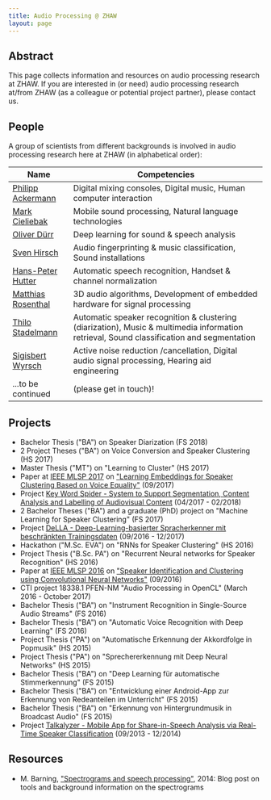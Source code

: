 ```yaml
---
title: Audio Processing @ ZHAW
layout: page
---
```


## Abstract

This page collects information and resources on audio processing research at ZHAW. If you are interested in (or need) audio processing research at/from ZHAW (as a colleague or potential project partner), please contact us.

## People

A group of scientists from different backgrounds is involved in audio processing research here at ZHAW (in alphabetical order):

| Name | Competencies | 
| --- | --- |
| [Philipp Ackermann](http://www.zhaw.ch/=acke) | Digital mixing consoles, Digital music, Human computer interaction |
| [Mark Cieliebak](http://www.zhaw.ch/=ciel) | Mobile sound processing, Natural language technologies |
| [Oliver Dürr](http://www.zhaw.ch/=dueo) | Deep learning for sound & speech analysis |
| [Sven Hirsch](http://www.zhaw.ch/=hirc) | Audio fingerprinting & music classification, Sound installations |
| [Hans-Peter Hutter](http://www.zhaw.ch/=huhp) | Automatic speech recognition, Handset & channel normalization |
| [Matthias Rosenthal](http://www.zhaw.ch/=rosn) | 3D audio algorithms, Development of embedded hardware for signal processing |
| [Thilo Stadelmann](http://www.zhaw.ch/=stdm) | Automatic speaker recognition & clustering (diarization), Music & multimedia information retrieval, Sound classification and segmentation |
| [Sigisbert Wyrsch](http://www.zhaw.ch/=wyrs) | Active noise reduction /cancellation, Digital audio signal processing, Hearing aid engineering |
| ...to be continued | (please get in touch)! |

## Projects

  * Bachelor Thesis ("BA") on Speaker Diarization (FS 2018)
  * 2 Project Theses ("BA") on Voice Conversion and Speaker Clustering (HS 2017)
  * Master Thesis ("MT") on "Learning to Cluster" (HS 2017)
  * Paper at [IEEE MLSP 2017](http://mlsp2017.conwiz.dk/home.htm) on ["Learning Embeddings for Speaker Clustering Based on Voice Equality"](https://www.zhaw.ch/no_cache/de/forschung/personen-publikationen-projekte/detailansicht-publikation/publikation/212963/) (09/2017)
  * Project [Key Word Spider - System to Support Segmentation, Content Analysis and Labelling of Audiovisual Content](https://www.eurospider.com/de/know-how/medienanalyse/168-key-word-spider) (04/2017 - 02/2018)
  * 2 Bachelor Theses ("BA") and a graduate (PhD) project on "Machine Learning for Speaker Clustering" (FS 2017)
  * Project [DeLLA - Deep-Learning-basierter Spracherkenner mit beschränkten Trainingsdaten](https://www.zhaw.ch/no_cache/de/forschung/personen-publikationen-projekte/detailansicht-projekt/projekt/3012/) (09/2016 - 12/2017)
  * Hackathon ("M.Sc. EVA") on "RNNs for Speaker Clustering" (HS 2016)
  * Project Thesis ("B.Sc. PA") on "Recurrent Neural networks for Speaker Recognition" (HS 2016)
  * Paper at [IEEE MLSP 2016](http://mlsp2016.conwiz.dk/home.htm) on ["Speaker Identification and Clustering using Convolutional Neural Networks"](https://www.zhaw.ch/no_cache/de/forschung/personen-publikationen-projekte/detailansicht-publikation/publikation/210537/) (09/2016)
  * CTI project 18338.1 PFEN-NM "Audio Processing in OpenCL" (March 2016 - October 2017)
  * Bachelor Thesis ("BA") on "Instrument Recognition in Single-Source Audio Streams" (FS 2016)
  * Bachelor Thesis ("BA") on "Automatic Voice Recognition with Deep Learning" (FS 2016)
  * Project Thesis ("PA") on "Automatische Erkennung der Akkordfolge in Popmusik" (HS 2015)
  * Project Thesis ("PA") on "Sprechererkennung mit Deep Neural Networks" (HS 2015)
  * Bachelor Thesis ("BA") on "Deep Learning für automatische Stimmerkennung" (FS 2015)
  * Bachelor Thesis ("BA") on "Entwicklung einer Android-App zur Erkennung von Redeanteilen im Unterricht" (FS 2015)
  * Bachelor Thesis ("BA") on "Erkennung von Hintergrundmusik in Broadcast Audio" (FS 2015)
  * Project [Talkalyzer - Mobile App for Share-in-Speech Analysis via Real-Time Speaker Classification](http://www.zhaw.ch/fileadmin/php_includes/popup/projekt-detail.php?projektnr=1799) (09/2013 - 12/2014)

## Resources

  * M. Barning, ["Spectrograms and speech processing"](http://www.web3.lu/spectrogram-speech-processing/), 2014: Blog post on tools and background information on the spectrograms